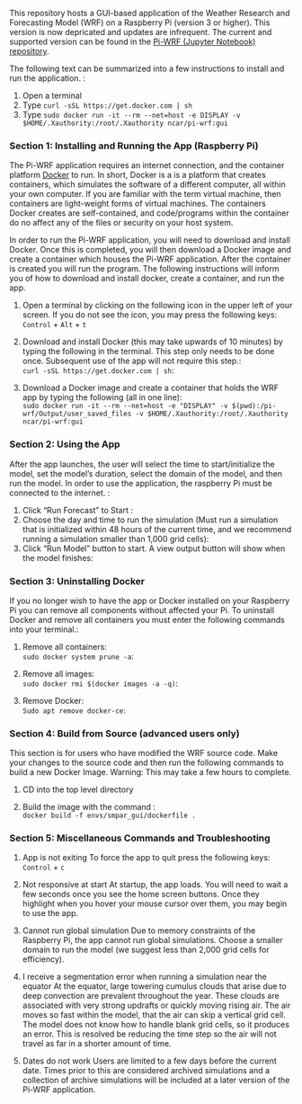 This repository hosts a GUI-based application of the Weather Research and Forecasting Model (WRF) on a Raspberry Pi (version 3 or higher). This version is now depricated and updates are infrequent. The current and supported version can be found in the [Pi-WRF (Jupyter Notebook) repository](https://github.com/NCAR/pi-wrf). 

The following text can be summarized into a few instructions to install and run the application. :<br/>
1) Open a terminal
2) Type `curl -sSL https://get.docker.com | sh`
3) Type `sudo docker run -it --rm --net=host -e DISPLAY -v $HOME/.Xauthority:/root/.Xauthority ncar/pi-wrf:gui`

### Section 1: Installing and Running the App (Raspberry Pi)
The Pi-WRF application requires an internet connection, and the container platform [Docker](https://www.docker.com/products/docker-desktop "Docker.com") to run. In short, Docker is a is a platform that creates containers, which simulates the software of a different computer, all within your own computer. If you are familiar with the term virtual machine, then containers are light-weight forms of virtual machines. The containers Docker creates are self-contained, and code/programs within the container do no affect any of the files or security on your host system. 

In order to run the Pi-WRF application, you will need to download and install Docker. Once this is completed, you will then download a Docker image and create a container which houses the Pi-WRF application. After the container is created you will run the program. The following instructions will inform you of how to download and install docker, create a container, and run the app.

1) Open a terminal by clicking on the following icon in the upper left of your screen. If you do not see the icon, you may press the following keys:<br/>
`Control` + `Alt` + `t` 

2) Download and install Docker (this may take upwards of 10 minutes) by typing the following in the terminal. This step only needs to be done once. Subsequent use of the app will not require this step.:<br/>
`curl -sSL https://get.docker.com | sh`:<br/>

3) Download a Docker image and create a container that holds the WRF app by typing the following (all in one line):<br/>
`sudo docker run -it --rm --net=host -e "DISPLAY" -v $(pwd):/pi-wrf/Output/user_saved_files -v $HOME/.Xauthority:/root/.Xauthority ncar/pi-wrf:gui`

### Section 2: Using the App
After the app launches, the user will select the time to start/initialize the model, set the model’s duration, select the domain of the model, and then run the model. In order to use the application, the raspberry Pi must be connected to the internet. :<br/>
1) Click “Run Forecast” to Start :<br/>
2) Choose the day and time to run the simulation (Must run a simulation that is initialized within 48 hours of the current time, and we recommend running a simulation smaller than 1,000 grid cells):<br/>
3) Click “Run Model” button to start. A view output button will show when the model finishes:<br/>


 
### Section 3: Uninstalling Docker
If you no longer wish to have the app or Docker installed on your Raspberry Pi you can remove all components without affected your Pi. To uninstall Docker and remove all containers you must enter the following commands into your terminal.:<br/>
1) Remove all containers:<br/>
`sudo docker system prune -a`:<br/>
2) Remove all images:<br/>
`sudo docker rmi $(docker images -a -q)`:<br/>


3) Remove Docker:<br/>
`Sudo apt remove docker-ce`:<br/>

### Section 4: Build from Source (advanced users only)
This section is for users who have modified the WRF source code. Make your changes to the source code and then run the following commands to build a new Docker Image. Warning: This may take a few hours to complete.

1) CD into the top level directory

2) Build the image with the command :<br/>
`docker build -f envs/smpar_gui/dockerfile .`

### Section 5: Miscellaneous Commands and Troubleshooting
1) App is not exiting
To force the app to quit press the following keys: 
`Control` + `c` 

2) Not responsive at start
At startup, the app loads. You will need to wait a few seconds once you see the home screen buttons. Once they highlight when you hover your mouse cursor over them, you may begin to use the app. 

3) Cannot run global simulation
Due to memory constraints of the Raspberry Pi, the app cannot run global simulations. Choose a smaller domain to run the model (we suggest less than 2,000 grid cells for efficiency).

4) I receive a segmentation error when running a simulation near the equator
At the equator, large towering cumulus clouds that arise due to deep convection are prevalent throughout the year. These clouds are associated with very strong updrafts or quickly moving rising air. The air moves so fast within the model, that the air can skip a vertical grid cell. The model does not know how to handle blank grid cells, so it produces an error. This is resolved be reducing the time step so the air will not travel as far in a shorter amount of time. 

5) Dates do not work 
Users are limited to a few days before the current date. Times prior to this are considered archived simulations and a collection of archive simulations will be included at a later version of the Pi-WRF application. 


